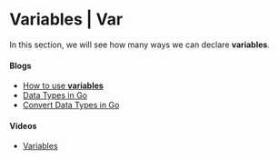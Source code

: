 # Variables | Var 

In this section, we will see how many ways we can declare __variables__.  

#### Blogs

- [How to use __variables__](https://www.digitalocean.com/community/tutorials/how-to-use-variables-and-constants-in-go)
- [Data Types in Go](https://www.digitalocean.com/community/tutorials/understanding-data-types-in-go)
- [Convert Data Types in Go](https://www.digitalocean.com/community/tutorials/how-to-convert-data-types-in-go)

#### Videos

- [Variables](https://youtu.be/J8bWb2Nu1Fg)




